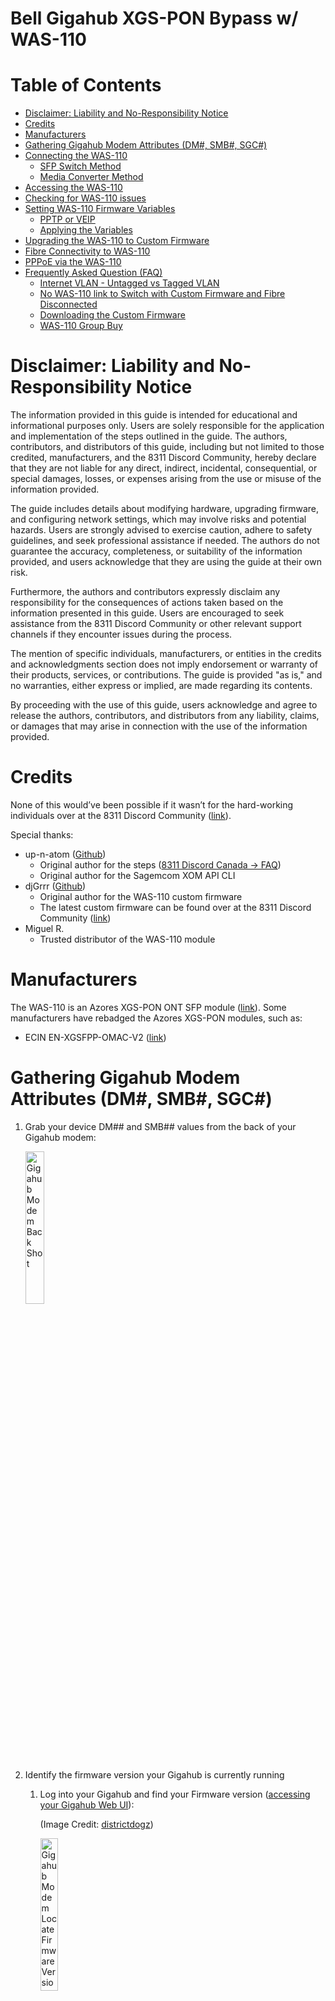 # Bell Gigahub XGS-PON Bypass w/ WAS-110

<!-- Table of Contents -->

# Table of Contents

- [Disclaimer: Liability and No-Responsibility Notice](#disclaimer-liability-and-no-responsibility-notice)
- [Credits](#credits)
- [Manufacturers](#manufacturers)
- [Gathering Gigahub Modem Attributes (DM#, SMB#, SGC#)](#gathering-gigahub-modem-attributes-dm-smb-sgc)
- [Connecting the WAS-110](#connecting-the-was-110)
  - [SFP Switch Method](#sfp-switch-method)
  - [Media Converter Method](#media-converter-method)
- [Accessing the WAS-110](#accessing-the-was-110)
- [Checking for WAS-110 issues](#checking-for-was-110-issues)
- [Setting WAS-110 Firmware Variables](#setting-was-110-firmware-variables)
  - [PPTP or VEIP](#pptp-or-veip)
  - [Applying the Variables](#applying-the-variables)
- [Upgrading the WAS-110 to Custom Firmware](#upgrading-the-was-110-to-custom-firmware)
- [Fibre Connectivity to WAS-110](#fibre-connectivity-to-was-110)
- [PPPoE via the WAS-110](#pppoe-via-the-was-110)
- [Frequently Asked Question (FAQ)](#frequently-asked-question-faq)
  - [Internet VLAN - Untagged vs Tagged VLAN](#internet-vlan---untagged-vs-tagged-vlan)
  - [No WAS-110 link to Switch with Custom Firmware and Fibre Disconnected](#no-was-110-link-to-switch-with-custom-firmware-and-fibre-disconnected)
  - [Downloading the Custom Firmware](#downloading-the-custom-firmware)
  - [WAS-110 Group Buy](#was-110-group-buy)

# Disclaimer: Liability and No-Responsibility Notice

The information provided in this guide is intended for educational and informational purposes only. Users are solely responsible for the
application and implementation of the steps outlined in the guide. The authors, contributors, and distributors of this guide, including but not
limited to those credited, manufacturers, and the 8311 Discord Community, hereby declare that they are not liable for any direct, indirect,
incidental, consequential, or special damages, losses, or expenses arising from the use or misuse of the information provided.

The guide includes details about modifying hardware, upgrading firmware, and configuring network settings, which may involve risks and
potential hazards. Users are strongly advised to exercise caution, adhere to safety guidelines, and seek professional assistance if needed.
The authors do not guarantee the accuracy, completeness, or suitability of the information provided, and users acknowledge that they are
using the guide at their own risk.

Furthermore, the authors and contributors expressly disclaim any responsibility for the consequences of actions taken based on the
information presented in this guide. Users are encouraged to seek assistance from the 8311 Discord Community or other relevant support
channels if they encounter issues during the process.

The mention of specific individuals, manufacturers, or entities in the credits and acknowledgments section does not imply endorsement or
warranty of their products, services, or contributions. The guide is provided "as is," and no warranties, either express or implied, are made
regarding its contents.

By proceeding with the use of this guide, users acknowledge and agree to release the authors, contributors, and distributors from any
liability, claims, or damages that may arise in connection with the use of the information provided.

# Credits

None of this would’ve been possible if it wasn’t for the hard-working individuals over at the 8311 Discord Community ([link](https://discord.com/servers/8311-886329492438671420)).

Special thanks:

- up-n-atom ([Github](https://github.com/up-n-atom))
  - Original author for the steps ([8311 Discord Canada → FAQ](https://discord.com/channels/886329492438671420/1034609993451847680))
  - Original author for the Sagemcom XOM API CLI
- djGrrr ([Github](https://github.com/djGrrr))
  - Original author for the WAS-110 custom firmware
  - The latest custom firmware can be found over at the 8311 Discord Community ([link](https://discord.com/channels/886329492438671420/1162279893388759122/1178570504496496692))
- Miguel R.
  - Trusted distributor of the WAS-110 module

# Manufacturers

The WAS-110 is an Azores XGS-PON ONT SFP module ([link](https://azoresnetworks.com/product/pon-cpe-65.html)). Some manufacturers have rebadged the Azores XGS-PON modules, such
as:

- ECIN EN-XGSFPP-OMAC-V2 ([link](https://ecin.ca/custom-xgs-pon-sfp-stick-module-xgspon-ont-w-t-mac-function-mounted-on-sfp-package/))

# Gathering Gigahub Modem Attributes (DM#, SMB#, SGC#)

1. Grab your device DM## and SMB## values from the back of your Gigahub modem:

   <a href="./doc-assets/images/gigahub-modem-back-shot.png" target="_blank">
    <img src="./doc-assets/images/gigahub-modem-back-shot.png" alt="Gigahub Modem Back Shot" width="25%"/>
   </a>

2. Identify the firmware version your Gigahub is currently running

   1. Log into your Gigahub and find your Firmware version ([accessing your Gigahub Web UI](https://forum.bell.ca/t5/Internet/Questions-about-GigaHub-modem-get-version-retrieve-password-won/m-p/22480/highlight/true#M6316)):

      (Image Credit: [districtdogz](https://discord.com/channels/886329492438671420/1136785888907632914/1182059889770635385))

       <a href="./doc-assets/images/gigahub-modem-locate-firmware-version.png" target="_blank">
           <img src="./doc-assets/images/gigahub-modem-locate-firmware-version.png" alt="Gigahub Modem Locate Firmware Version" width="25%"/>
       </a>

   2. Match your firmware version to the relative SGC# in the 8311 Discord channel ([link](https://discord.com/channels/886329492438671420/1162279893388759122/1178568978071818240))
      - Known firmware versions and their corresponding SGC#:
           <table>
               <thead>
                   <tr>
                       <th>Device</th>
                       <th>Version</th>
                       <th>SGC#</th>
                   </tr>
               </thead>
               <tbody>
                   <tr>
                       <td>Home Hub 4000</td>
                       <td>1.7.2</td>
                       <td>SGC821011A</td>
                   </tr>
                   <tr>
                       <td>Home Hub 4000</td>
                       <td>1.7.8.1</td>
                       <td>SGC8210140</td>
                   </tr>
                   <tr>
                       <td>Home Hub 4000</td>
                       <td>1.7.11</td>
                       <td>SGC8210154</td>
                   </tr>
                   <tr>
                       <td>Giga Hub</td>
                       <td>1.16.3</td>
                       <td>SGC830006E</td>
                   </tr>
                   <tr>
                       <td>Giga Hub</td>
                       <td>1.16.5</td>
                       <td>SGC830007C</td>
                   </tr>
                   <tr>
                       <td>Giga Hub</td>
                       <td>1.19.5.1</td>
                       <td>SGC83000C8</td>
                   </tr>
                   <tr>
                       <td>Giga Hub</td>
                       <td>1.19.5.4</td>
                       <td>SGC83000D0</td>
                   </tr>
                   <tr>
                       <td>Giga Hub</td>
                       <td>1.19.6</td>
                       <td>SGC83000DC</td>
                   </tr>
               </tbody>
           </table>

# Connecting the WAS-110

## SFP Switch Method

Accessing the WAS-110 via a switch is possible if you have a 10G switch ready to go.

<!-- image reference to was-110-connectivty-via-switch.png -->
<a href="./doc-assets/images/was-110-connectivty-via-switch.png" target="_blank">
    <img src="./doc-assets/images/was-110-connectivty-via-switch.png" alt="WAS-110 Connectivity via Switch" width="50%"/>
</a>

Some switches require you to have the fibre connected to establish a link. After you have the custom firmware, you can setup the WAS-110
to link without fibre connected (see [FAQ](#frequently-asked-question-faq)).

## Media Converter Method

If you don’t have a switch or the switch is not linking with your WAS-110, a media converter will work instead.

<!-- image reference to was-110-connectivty-via-media-converter.png -->
<a href="./doc-assets/images/was-110-connectivty-via-media-converter.png" target="_blank">
    <img src="./doc-assets/images/was-110-connectivty-via-media-converter.png" alt="WAS-110 Connectivity via Media Converter" width="50%"/>
</a>

# Accessing the WAS-110

1. Confirm you can access the WAS-110 by pinging it from your client device/virtual machine:

   <a href="./doc-assets/images/was-110-access-ping-confirmation.png" target="_blank">
    <img src="./doc-assets/images/was-110-access-ping-confirmation.png" alt="WAS-110 Access Ping Confirmation" width="50%"/>
   </a>

2. Go to [http://192.168.11.1](http://192.168.11.1) login with `admin` and password `QsCg@7249#5281`:

   <a href="./doc-assets/images/was-110-access-web-ui.png" target="_blank">
    <img src="./doc-assets/images/was-110-access-web-ui.png" alt="WAS-110 Access Web UI" width="50%"/>
   </a>

3. Go to the Service tab and tick the box on SSH:

   <a href="./doc-assets/images/was-110-access-web-ui-ssh.png" target="_blank">
    <img src="./doc-assets/images/was-110-access-web-ui-ssh.png" alt="WAS-110 Access Web UI SSH" width="50%"/>
   </a>

4. Start up a terminal and SSH into the WAS-110 with login `root` and password `QpZm@4246#5753`:

   - Linux
     - `ssh -oHostKeyAlgorithms=+ssh-rsa -oPubkeyAcceptedKeyTypes=+ssh-rsa root@192.168.11.1`
   - Windows 11
     - `ssh root@192.168.11.1`

   <a href="./doc-assets/images/was-110-access-ssh-windows.png" target="_blank">
    <img src="./doc-assets/images/was-110-access-ssh-windows.png" alt="WAS-110 Access Web UI SSH" width="50%"/>
   </a>

   - If you had logged into the stick and it rebooted on you, you’ll have to clear your known_hosts file otherwise you’ll get an error since the WAS-110’s SSH RSA fingerprint key changes after every reboot.

# Checking for WAS-110 issues

Check for issues on the WAS-110 by running the command below and ensuring that it returns nothing:

```shell
VOLS="kernelA bootcoreA rootfsA kernelB bootcoreB rootfsB rootfs_data ptconf" ; i=0; for VOL in $VOLS; do
VOLID=$(ubinfo /dev/ubi0 -N "$VOL" 2>/dev/null | grep 'Volume ID:' | awk '{print $3}'); [ -z "$VOLID" ] && echo
"Volume $VOL missing" || [ "$VOLID" -eq "$i" ] 2>/dev/null || echo "Volume $VOL misplaced (should be ID $i, not
$VOLID)"; i=$((i+1)); done
```

<!-- was-110-checking-for-issues.png -->
<a href="./doc-assets/images/was-110-checking-for-issues.png" target="_blank">
    <img src="./doc-assets/images/was-110-checking-for-issues.png" alt="WAS-110 Checking for Issues" width="50%"/>
</a>

If you run into issues, seek support from the 8311 Discord community ([link](https://discord.com/channels/886329492438671420/1173846818535247904/1173846818535247904)).

# Setting WAS-110 Firmware Variables

## PPTP or VEIP

You need to know if you're on PPTP or VEIP. Check up-n-atom's guide on Discord ([link](https://discord.com/channels/886329492438671420/1162279893388759122/1178570504496496692)).

If you're on a Bell 3.0gbps plan or above, you're on VEIP.

## Applying the Variables

1. Ensure no issues are coming up with the WAS-110 (see [here](#checking-for-was-110-issues))
2. Issue the following commands while SSHed into the WAS-110 (replace your DM## , SMB##, and SGC## where applicable:

   ```shell
   # mib_file
   fw_setenv mib_file
   fw_setenv mib_file

   # 8311_device_sn
   # Replace DM############# with your DM## value from the back of your modem
   fw_setenv 8311_device_sn DM#############
   fw_setenv 8311_device_sn DM#############

   # 8311_gpon_sn
   # Replace SMB######### with your SMB## value from the back of your modem
   fw_setenv 8311_gpon_sn SMB#########
   fw_setenv 8311_gpon_sn SMB#########

   # 8311_equipment_id
   # Replace 56## with the corresponding id for your modem
   #    5689 is for the Home Hub 4000
   #    5690 is for the Giga Hub
   fw_setenv 8311_equipment_id 56##
   fw_setenv 8311_equipment_id 56##

   # 8311_hw_ver
   # Replace Fast56####### with the corresponding hardware version for your modem
   #   Fast5689Bell  is for the Home Hub 4000
   #   Fast5689EBell is for the Giga Hub
   fw_setenv 8311_hw_ver Fast56#######
   fw_setenv 8311_hw_ver Fast56#######

   # 8311_reg_id_hex
   fw_setenv 8311_reg_id_hex 00
   fw_setenv 8311_reg_id_hex 00

   # 8311_sw_verA
   # Replace SGC####### with your SGC## value from the back of your modem
   fw_setenv 8311_sw_verA SGC#######
   fw_setenv 8311_sw_verA SGC#######

   # 8311_sw_verB
   # Replace SGC####### with your SGC## value from the back of your modem
   fw_setenv 8311_sw_verB SGC#######
   fw_setenv 8311_sw_verB SGC#######

   # 8311_mib_file
   # VEIP = /etc/mibs/prx300_1V.ini (if you're on a Bell 3.0gpbs plan or above, you're on VEIP)
   # PPTP = /etc/mibs/prx300_1U.ini (if you're on a Bell 1.5gbps plan or below, you're on either VEIP or PPTP)
   # Check up-n-atom's guide on Discord
   fw_setenv 8311_mib_file /etc/mibs/prx300_1V.ini
   fw_setenv 8311_mib_file /etc/mibs/prx300_1V.ini

   # 8311_cp_hw_ver
   fw_setenv 8311_cp_hw_ver_sync 1
   fw_setenv 8311_cp_hw_ver_sync 1
   ```

   Note: Duplication of the commands are intentional

   Screenshot of applying the variables:
   <!-- was-110-applying-firmware-environment-variables.png -->
    <a href="./doc-assets/images/was-110-applying-firmware-environment-variables.png" target="_blank">
         <img src="./doc-assets/images/was-110-applying-firmware-environment-variables.png" alt="WAS-110 Applying Firmware Environment Variables" width="50%"/>
    </a>

# Upgrading the WAS-110 to Custom Firmware

1. Ensure no issues are coming up with the WAS-110 (see [here](#checking-for-was-110-issues))
2. Download the latest firmware from the 8311 Discord Server ([link](https://discord.com/channels/886329492438671420/1162279893388759122/1178570504496496692))
3. Extract `local-upgrade.img` from the archive file you just downloaded
4. On the WAS-110’s WEB UI:

   - Upgrade to the custom firmware (note: you have to do this twice):

     - Select `browse` and select the `local-upgrade.img` file
     - Select Upgrade
     - Module will reboot

     <!-- was-110-firmware-upgrade-webui.png -->
        <a href="./doc-assets/images/was-110-firmware-upgrade-webui.png" target="_blank">
            <img src="./doc-assets/images/was-110-firmware-upgrade-webui.png" alt="WAS-110 Firmware Upgrade Web UI" width="50%"/>
        </a>

   - After the module comes back up, ensure there are no issues (see [here](#checking-for-was-110-issues))
   - Add the failsafe file to the module to ensure we can recover it if something goes wrong:

     ```shell
     touch /ptconf/.failsafe
     ```

   - Repeat the firmware upgrade from the previous step (yes, you must do this twice)
   - After the module comes back up a second time, ensure there are no issues (see [here](#checking-for-was-110-issues))

5. Leave the WAS-110 plugged in and ensure it stays up for 5 minutes without rebooting, you can spam pings to 192.168.11.1 to see if the
   device stays up.
6. If all is good, you can remove the failsafe and reboot the stick:

   ```shell
   rm -f /ptconf/.failsafe
   reboot
   ```

# Fibre Connectivity to WAS-110

1. Plug the fibre into your WAS-110
2. In the WAS-110’s Web UI at Status → PON, ensure it shows an ONU State of O5.
   - If it’s not showing O5, either:
     - Your fibre isn't connected properly
     - Your firmware variables are incorrect

<!-- was-110-fibre-connectivity-webui.png -->
<a href="./doc-assets/images/was-110-fibre-connectivity-webui.png" target="_blank">
    <img src="./doc-assets/images/was-110-fibre-connectivity-webui.png" alt="WAS-110 Fibre Connectivity Web UI" width="50%"/>
</a>

# PPPoE via the WAS-110

Using your choice of router (i.e. OPNSense, PFSense, Ubiquiti Dream Machine, etc.), setup PPPoE (b1id/password) like you normally
would’ve done with the Gigahub.

# Frequently Asked Question (FAQ)

## Internet VLAN - Untagged vs Tagged VLAN

The custom firmware will default to untagging the Internet VLAN for PPPoE.

If you still wish to have the Internet Service VLAN tagged to 35, check the djGrrr’s docs on Github ([link](https://github.com/djGrrr/8311-was-110-firmware-builder))

## No WAS-110 link to Switch with Custom Firmware and Fibre Disconnected

The WAS-110 asserts RX_LOS which some switches (e.g. Mikrotik) monitor to establish a link. You need to disable this.

1. Re-establish connectivity from the device that you previously SSHed the WAS-110 from
2. Issue the following SSH commands to update the 8311_rx_los variable to a value of 0
   ```shell
   fw_setenv 8311_rx_los 0
   fw_setenv 8311_rx_los 0
   ```
3. Reconnect the WAS-110 into the switch, you should now get a link even with the fibre disconnected

## Downloading the Custom Firmware

The latest custom firmware by djGrrr for the WAS-110 can be obtained from the 8311 Discord Community ([link](https://discord.com/channels/886329492438671420/1162279893388759122/1178570504496496692)).

## WAS-110 Group Buy

If you’re interested in obtaining one through a group buy, check out the 8311 Discord Buy and Sell channel ([link](https://discord.com/channels/886329492438671420/1133904770374062130)).
